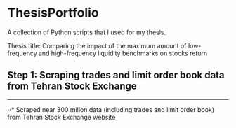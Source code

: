 # ThesisPortfolio
A collection of Python scripts that I used for my thesis.

Thesis title: Comparing the impact of the maximum amount of low-frequency and high-frequency liquidity benchmarks on stocks return

## Step 1: Scraping trades and limit order book data from Tehran Stock Exchange
---
⋅⋅* Scraped near 300 milion data (including trades and limit order book) from Tehran Stock Exchange website
